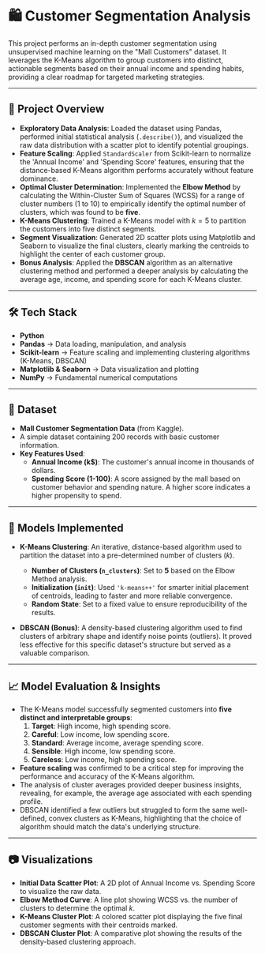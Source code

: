 # 🛍️ Customer Segmentation Analysis

This project performs an in-depth customer segmentation using unsupervised machine learning on the "Mall Customers" dataset. It leverages the K-Means algorithm to group customers into distinct, actionable segments based on their annual income and spending habits, providing a clear roadmap for targeted marketing strategies.

---

## 📌 Project Overview
- **Exploratory Data Analysis**: Loaded the dataset using Pandas, performed initial statistical analysis (`.describe()`), and visualized the raw data distribution with a scatter plot to identify potential groupings.
- **Feature Scaling**: Applied `StandardScaler` from Scikit-learn to normalize the 'Annual Income' and 'Spending Score' features, ensuring that the distance-based K-Means algorithm performs accurately without feature dominance.
- **Optimal Cluster Determination**: Implemented the **Elbow Method** by calculating the Within-Cluster Sum of Squares (WCSS) for a range of cluster numbers (1 to 10) to empirically identify the optimal number of clusters, which was found to be **five**.
- **K-Means Clustering**: Trained a K-Means model with $k=5$ to partition the customers into five distinct segments.
- **Segment Visualization**: Generated 2D scatter plots using Matplotlib and Seaborn to visualize the final clusters, clearly marking the centroids to highlight the center of each customer group.
- **Bonus Analysis**: Applied the **DBSCAN** algorithm as an alternative clustering method and performed a deeper analysis by calculating the average age, income, and spending score for each K-Means cluster.

---

## 🛠️ Tech Stack
- **Python**
- **Pandas** → Data loading, manipulation, and analysis
- **Scikit-learn** → Feature scaling and implementing clustering algorithms (K-Means, DBSCAN)
- **Matplotlib & Seaborn** → Data visualization and plotting
- **NumPy** → Fundamental numerical computations

---

## 📂 Dataset
- **Mall Customer Segmentation Data** (from Kaggle).
- A simple dataset containing 200 records with basic customer information.
- **Key Features Used**:
    - **Annual Income (k$)**: The customer's annual income in thousands of dollars.
    - **Spending Score (1-100)**: A score assigned by the mall based on customer behavior and spending nature. A higher score indicates a higher propensity to spend.

---

## 🤖 Models Implemented
- **K-Means Clustering**: An iterative, distance-based algorithm used to partition the dataset into a pre-determined number of clusters ($k$).
    - **Number of Clusters (`n_clusters`)**: Set to **5** based on the Elbow Method analysis.
    - **Initialization (`init`)**: Used `'k-means++'` for smarter initial placement of centroids, leading to faster and more reliable convergence.
    - **Random State**: Set to a fixed value to ensure reproducibility of the results.

- **DBSCAN (Bonus)**: A density-based clustering algorithm used to find clusters of arbitrary shape and identify noise points (outliers). It proved less effective for this specific dataset's structure but served as a valuable comparison.

---

## 📈 Model Evaluation & Insights
- The K-Means model successfully segmented customers into **five distinct and interpretable groups**:
    1.  **Target**: High income, high spending score.
    2.  **Careful**: Low income, low spending score.
    3.  **Standard**: Average income, average spending score.
    4.  **Sensible**: High income, low spending score.
    5.  **Careless**: Low income, high spending score.
- **Feature scaling** was confirmed to be a critical step for improving the performance and accuracy of the K-Means algorithm.
- The analysis of cluster averages provided deeper business insights, revealing, for example, the average age associated with each spending profile.
- DBSCAN identified a few outliers but struggled to form the same well-defined, convex clusters as K-Means, highlighting that the choice of algorithm should match the data's underlying structure.

---

## 📷 Visualizations
- **Initial Data Scatter Plot**: A 2D plot of Annual Income vs. Spending Score to visualize the raw data.
- **Elbow Method Curve**: A line plot showing WCSS vs. the number of clusters to determine the optimal $k$.
- **K-Means Cluster Plot**: A colored scatter plot displaying the five final customer segments with their centroids marked.
- **DBSCAN Cluster Plot**: A comparative plot showing the results of the density-based clustering approach.
